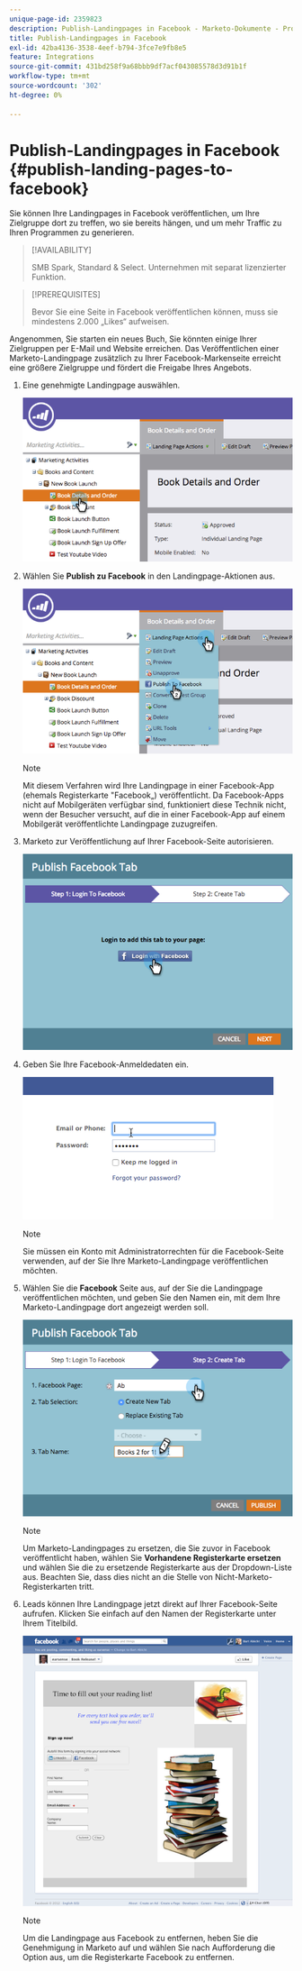 ```yaml
---
unique-page-id: 2359823
description: Publish-Landingpages in Facebook - Marketo-Dokumente - Produktdokumentation
title: Publish-Landingpages in Facebook
exl-id: 42ba4136-3538-4eef-b794-3fce7e9fb8e5
feature: Integrations
source-git-commit: 431bd258f9a68bbb9df7acf043085578d3d91b1f
workflow-type: tm+mt
source-wordcount: '302'
ht-degree: 0%

---
```


# Publish-Landingpages in Facebook {#publish-landing-pages-to-facebook}

Sie können Ihre Landingpages in Facebook veröffentlichen, um Ihre Zielgruppe dort zu treffen, wo sie bereits hängen, und um mehr Traffic zu Ihren Programmen zu generieren.

>[!AVAILABILITY]
>
>SMB Spark, Standard &amp; Select. Unternehmen mit separat lizenzierter Funktion.

>[!PREREQUISITES]
>
>Bevor Sie eine Seite in Facebook veröffentlichen können, muss sie mindestens 2.000 „Likes“ aufweisen.

Angenommen, Sie starten ein neues Buch, Sie könnten einige Ihrer Zielgruppen per E-Mail und Website erreichen. Das Veröffentlichen einer Marketo-Landingpage zusätzlich zu Ihrer Facebook-Markenseite erreicht eine größere Zielgruppe und fördert die Freigabe Ihres Angebots.

1. Eine genehmigte Landingpage auswählen.

   ![](assets/image2015-4-22-16-3a53-3a46.png)

1. Wählen Sie **Publish zu Facebook** in den Landingpage-Aktionen aus.

   ![](assets/image2015-4-22-16-3a54-3a55.png)

   >[!NOTE]
   >
   >Mit diesem Verfahren wird Ihre Landingpage in einer Facebook-App (ehemals Registerkarte &quot;Facebook„) veröffentlicht. Da Facebook-Apps nicht auf Mobilgeräten verfügbar sind, funktioniert diese Technik nicht, wenn der Besucher versucht, auf die in einer Facebook-App auf einem Mobilgerät veröffentlichte Landingpage zuzugreifen.

1. Marketo zur Veröffentlichung auf Ihrer Facebook-Seite autorisieren.

   ![](assets/image2015-4-22-18-3a27-3a14.png)

1. Geben Sie Ihre Facebook-Anmeldedaten ein.

   ![](assets/image2015-4-22-18-3a29-3a57.png)

   >[!NOTE]
   >
   >Sie müssen ein Konto mit Administratorrechten für die Facebook-Seite verwenden, auf der Sie Ihre Marketo-Landingpage veröffentlichen möchten.

1. Wählen Sie die **Facebook** Seite aus, auf der Sie die Landingpage veröffentlichen möchten, und geben Sie den Namen ein, mit dem Ihre Marketo-Landingpage dort angezeigt werden soll.

   ![](assets/image2015-4-22-18-3a31-3a39.png)

   >[!NOTE]
   >
   >Um Marketo-Landingpages zu ersetzen, die Sie zuvor in Facebook veröffentlicht haben, wählen Sie **Vorhandene Registerkarte ersetzen** und wählen Sie die zu ersetzende Registerkarte aus der Dropdown-Liste aus. Beachten Sie, dass dies nicht an die Stelle von Nicht-Marketo-Registerkarten tritt.

1. Leads können Ihre Landingpage jetzt direkt auf Ihrer Facebook-Seite aufrufen. Klicken Sie einfach auf den Namen der Registerkarte unter Ihrem Titelbild.

   ![](assets/image2015-4-22-18-3a42-3a15.png)

   >[!NOTE]
   >
   >Um die Landingpage aus Facebook zu entfernen, heben Sie die Genehmigung in Marketo auf und wählen Sie nach Aufforderung die Option aus, um die Registerkarte Facebook zu entfernen.
